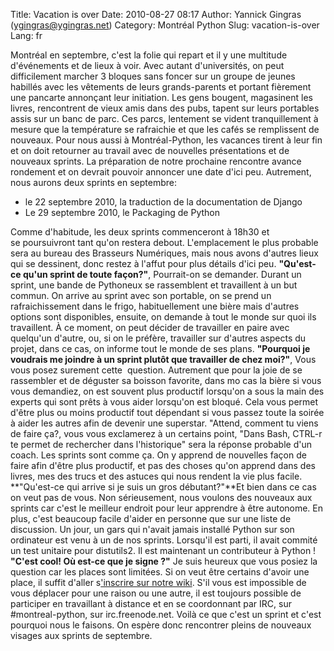 Title: Vacation is over
Date: 2010-08-27 08:17
Author: Yannick Gingras (ygingras@ygingras.net)
Category: Montréal Python
Slug: vacation-is-over
Lang: fr

Montréal en septembre, c'est la folie qui repart et il y une multitude
d'événements et de lieux à voir. Avec autant d'universités, on peut
difficilement marcher 3 bloques sans foncer sur un groupe de jeunes
habillés avec les vêtements de leurs grands-parents et portant fièrement
une pancarte annonçant leur initiation. Les gens bougent, magasinent les
livres, rencontrent de vieux amis dans des pubs, tapent sur leurs
portables assis sur un banc de parc. Ces parcs, lentement se vident
tranquillement à mesure que la température se rafraichie et que les
cafés se remplissent de nouveaux. Pour nous aussi à Montréal-Python, les
vacances tirent à leur fin et on doit retourner au travail avec de
nouvelles présentations et de nouveaux sprints. La préparation de notre
prochaine rencontre avance rondement et on devrait pouvoir annoncer une
date d'ici peu. Autrement, nous aurons deux sprints en septembre:

-   le 22 septembre 2010, la traduction de la documentation de Django
-   Le 29 septembre 2010, le Packaging de Python

Comme d'habitude, les deux sprints commenceront à 18h30 et
se poursuivront tant qu'on restera debout. L'emplacement le plus
probable sera au bureau des Brasseurs Numériques, mais nous avons
d'autres lieux qui se dessinent, donc restez à l'affut pour plus détails
d'ici peu. **"Qu'est-ce qu'un sprint de toute façon?"**, Pourrait-on se
demander. Durant un sprint, une bande de Pythoneux se rassemblent et
travaillent à un but commun. On arrive au sprint avec son portable, on
se prend un rafraichissement dans le frigo, habituellement une bière
mais d'autres options sont disponibles, ensuite, on demande à tout le
monde sur quoi ils travaillent. À ce moment, on peut décider de
travailler en paire avec quelqu'un d'autre, ou, si on le préfère,
travailler sur d'autres aspects du projet, dans ce cas, on informe tout
le monde de ses plans. **"Pourquoi je voudrais me joindre à un sprint
plutôt que travailler de chez moi?"**, Vous vous posez surement cette
 question. Autrement que pour la joie de se rassembler et de déguster sa
boisson favorite, dans mo cas la bière si vous vous demandiez, on est
souvent plus productif lorsqu'on a sous la main des experts qui sont
prêts à vous aider lorsqu'on est bloqué. Cela vous permet d'être plus ou
moins productif tout dépendant si vous passez toute la soirée à aider
les autres afin de devenir une superstar. "Attend, comment tu viens de
faire ça?, vous vous exclamerez à un certains point, "Dans Bash, CTRL-r
te permet de rechercher dans l'historique" sera la réponse probable d'un
coach. Les sprints sont comme ça. On y apprend de nouvelles façon de
faire afin d'être plus productif, et pas des choses qu'on apprend dans
des livres, mes des trucs et des astuces qui nous rendent la vie plus
facile. **"Qu'est-ce qui arrive si je suis un gros débutant?"**Et bien
dans ce cas on veut pas de vous. Non sérieusement, nous voulons des
nouveaux aux sprints car c'est le meilleur endroit pour leur apprendre à
être autonome. En plus, c'est beaucoup facile d'aider en personne que
sur une liste de discussion. Un jour, un gars qui n'avait jamais
installé Python sur son ordinateur est venu à un de nos sprints.
Lorsqu'il est parti, il avait commité un test unitaire pour distutils2.
Il est maintenant un contributeur à Python ! **"C'est cool! Où est-ce
que je signe ?"** Je suis heureux que vous posiez la question car les
places sont limitées. Si on veut être certains d'avoir une place, il
suffit d'aller s['inscrire sur notre wiki][]. S'il vous est impossible
de vous déplacer pour une raison ou une autre, il est toujours possible
de participer en travaillant à distance et en se coordonnant par IRC,
sur \#montreal-python, sur irc.freenode.net. Voilà ce que c'est un
sprint et c'est pourquoi nous le faisons. On espère donc rencontrer
pleins de nouveaux visages aux sprints de septembre.

  ['inscrire sur notre wiki]: http://wiki.montrealpython.org/index.php/Sprints
